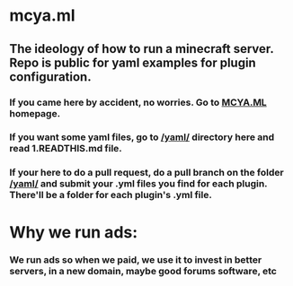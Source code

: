 # mcya.ml


## The ideology of how to run a minecraft server. Repo is public for yaml examples for plugin configuration.

### If you came here by accident, no worries. Go to [MCYA.ML](https://mcya.ml/) homepage. 

### If you want some yaml files, go to [/yaml/](https://github.com/Sans-Skelly/mcya.ml) directory here and read 1.READTHIS.md file.

### If your here to do a pull request, do a pull branch on the folder [/yaml/](https://github.com/Sans-Skelly/mcya.ml) and submit your .yml files you find for each plugin. There'll be a folder for each plugin's .yml file.

# Why we run ads:

### We run ads so when we paid, we use it to invest in better servers, in a new domain, maybe good forums software, etc
